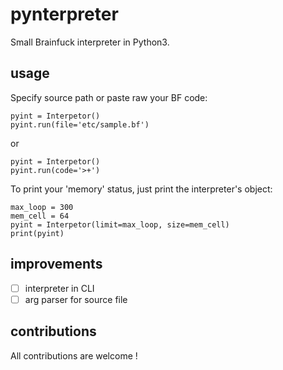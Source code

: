# pynterpreter
Small Brainfuck interpreter in Python3.

## usage
Specify source path or paste raw your BF code:
```python3
pyint = Interpetor()
pyint.run(file='etc/sample.bf')
```
or
```python3
pyint = Interpetor()
pyint.run(code='>+')
```
To print your 'memory' status, just print the interpreter's object:
```python3
max_loop = 300
mem_cell = 64
pyint = Interpetor(limit=max_loop, size=mem_cell)
print(pyint)
```

## improvements
- [ ] interpreter in CLI
- [ ] arg parser for source file

## contributions
All contributions are welcome !
